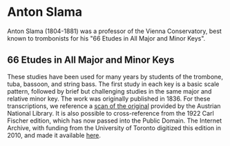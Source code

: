 # Anton Slama

Anton Slama (1804-1881) was a professor of the Vienna Conservatory, best known to trombonists for his "66 Etudes in All Major and Minor Keys".

## 66 Etudes in All Major and Minor Keys

These studies have been used for many years by students of the trombone, tuba, bassoon, and string bass. The first study in each key is a basic scale pattern, followed by brief but challenging studies in the same major and relative minor key. The work was originally published in 1836. For these transcriptions, we reference a [scan of the original](https://github.com/muschem/trombone/blob/main/Transcriptions/Slama/Source/66%20Et%C3%BCden%20in%20allen%20Dur-%20und%20Molltonarten.pdf) provided by the Austrian National Library. It is also possible to cross-reference from the 1922 Carl Fischer edition, which has now passed into the Public Domain. The Internet Archive, with funding from the University of Toronto digitized this edition in 2010, and made it available [here](https://archive.org/details/66etudesinallmaj00slam/page/n5/mode/2up).